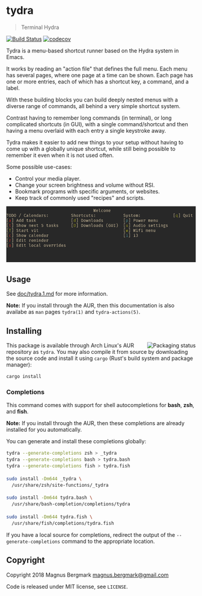 # tydra

> Terminal Hydra

[![Build Status][ci-badge]][ci] [![codecov][codecov-badge]][codecov]

Tydra is a menu-based shortcut runner based on the Hydra system in Emacs.

It works by reading an "action file" that defines the full menu. Each menu has
several pages, where one page at a time can be shown. Each page has one or more
entries, each of which has a shortcut key, a command, and a label.

With these building blocks you can build deeply nested menus with a diverse
range of commands, all behind a very simple shortcut system.

Contrast having to remember long commands (in terminal), or long complicated
shortcuts (in GUI), with a single command/shortcut and then having a menu
overlaid with each entry a single keystroke away.

Tydra makes it easier to add new things to your setup without having to come up
with a globally unique shortcut, while still being possible to remember it even
when it is not used often.

Some possible use-cases:

  * Control your media player.
  * Change your screen brightness and volume without RSI.
  * Bookmark programs with specific arguments, or websites.
  * Keep track of commonly used "recipes" and scripts.

[![](doc/screenshot1.png)](doc/screenshot1.png)

## Usage

See [doc/tydra.1.md](doc/tydra.1.md) for more information.

**Note:** If you install through the AUR, then this documentation is also
availabe as `man` pages `tydra(1)` and `tydra-actions(5)`.

## Installing

<a href="https://repology.org/metapackage/tydra/versions">
    <img src="https://repology.org/badge/vertical-allrepos/tydra.svg" alt="Packaging status" align="right">
</a>

This package is available through Arch Linux's AUR repository as `tydra`. You
may also compile it from source by downloading the source code and install it
using `cargo` (Rust's build system and package manager):

```bash
cargo install
```

### Completions

This command comes with support for shell autocompletions for **bash**,
**zsh**, and **fish**.

**Note:** If you install through the AUR, then these completions are already installed
for you automatically.

You can generate and install these completions globally:

```bash
tydra --generate-completions zsh > _tydra
tydra --generate-completions bash > tydra.bash
tydra --generate-completions fish > tydra.fish

sudo install -Dm644 _tydra \
  /usr/share/zsh/site-functions/_tydra

sudo install -Dm644 tydra.bash \
  /usr/share/bash-completion/completions/tydra

sudo install -Dm644 tydra.fish \
  /usr/share/fish/completions/tydra.fish
```

If you have a local source for completions, redirect the output of the
`--generate-completions` command to the appropriate location.

## Copyright

Copyright 2018 Magnus Bergmark <magnus.bergmark@gmail.com>

Code is released under MIT license, see `LICENSE`.

[ci-badge]: https://travis-ci.org/Mange/tydra.svg?branch=master
[ci]: https://travis-ci.org/Mange/tydra
[codecov]: https://codecov.io/gh/Mange/tydra
[codecov-badge]: https://codecov.io/gh/Mange/tydra/branch/master/graph/badge.svg
